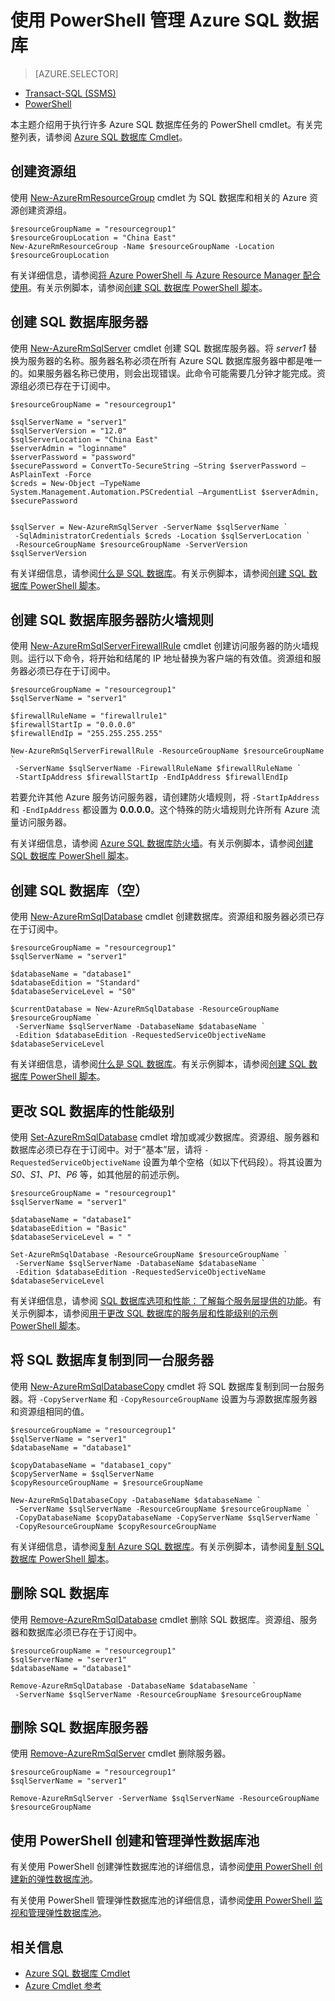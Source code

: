 <properties
	pageTitle="使用 PowerShell 管理 Azure SQL 数据库 | Azure"
	description="使用 PowerShell 管理 Azure SQL 数据库。"
	services="sql-database"
	documentationCenter=""
	authors="stevestein"
	manager="jhubbard"
	editor="monicar"/>

<tags
	ms.service="sql-database"
	ms.workload="data-management"
	ms.tgt_pltfrm="na"
	ms.devlang="na"
	ms.topic="article"
	ms.date="09/13/2016"
	wacn.date="12/19/2016"
	ms.author="sstein"/>  


# 使用 PowerShell 管理 Azure SQL 数据库


> [AZURE.SELECTOR]
- [Transact-SQL (SSMS)](/documentation/articles/sql-database-manage-azure-ssms/)
- [PowerShell](/documentation/articles/sql-database-command-line-tools/)

本主题介绍用于执行许多 Azure SQL 数据库任务的 PowerShell cmdlet。有关完整列表，请参阅 [Azure SQL 数据库 Cmdlet](https://msdn.microsoft.com/zh-cn/library/mt574084.aspx)。


## 创建资源组

使用 [New-AzureRmResourceGroup](https://msdn.microsoft.com/zh-cn/library/azure/mt759837.aspx) cmdlet 为 SQL 数据库和相关的 Azure 资源创建资源组。


	$resourceGroupName = "resourcegroup1"
	$resourceGroupLocation = "China East"
	New-AzureRmResourceGroup -Name $resourceGroupName -Location $resourceGroupLocation


有关详细信息，请参阅[将 Azure PowerShell 与 Azure Resource Manager 配合使用](/documentation/articles/powershell-azure-resource-manager/)。有关示例脚本，请参阅[创建 SQL 数据库 PowerShell 脚本](/documentation/articles/sql-database-get-started-powershell/#create-a-sql-database-powershell-script)。

## 创建 SQL 数据库服务器

使用 [New-AzureRmSqlServer](https://msdn.microsoft.com/zh-cn/library/azure/mt603715.aspx) cmdlet 创建 SQL 数据库服务器。将 *server1* 替换为服务器的名称。服务器名称必须在所有 Azure SQL 数据库服务器中都是唯一的。如果服务器名称已使用，则会出现错误。此命令可能需要几分钟才能完成。资源组必须已存在于订阅中。


	$resourceGroupName = "resourcegroup1"

	$sqlServerName = "server1"
	$sqlServerVersion = "12.0"
	$sqlServerLocation = "China East"
	$serverAdmin = "loginname"
	$serverPassword = "password" 
	$securePassword = ConvertTo-SecureString –String $serverPassword –AsPlainText -Force
	$creds = New-Object –TypeName System.Management.Automation.PSCredential –ArgumentList $serverAdmin, $securePassword
    

	$sqlServer = New-AzureRmSqlServer -ServerName $sqlServerName `
	 -SqlAdministratorCredentials $creds -Location $sqlServerLocation `
	 -ResourceGroupName $resourceGroupName -ServerVersion $sqlServerVersion


有关详细信息，请参阅[什么是 SQL 数据库](/documentation/articles/sql-database-technical-overview/)。有关示例脚本，请参阅[创建 SQL 数据库 PowerShell 脚本](/documentation/articles/sql-database-get-started-powershell/#create-a-sql-database-powershell-script)。


## 创建 SQL 数据库服务器防火墙规则

使用 [New-AzureRmSqlServerFirewallRule](https://msdn.microsoft.com/zh-cn/library/azure/mt603860.aspx) cmdlet 创建访问服务器的防火墙规则。运行以下命令，将开始和结尾的 IP 地址替换为客户端的有效值。资源组和服务器必须已存在于订阅中。


	$resourceGroupName = "resourcegroup1"
	$sqlServerName = "server1"

	$firewallRuleName = "firewallrule1"
	$firewallStartIp = "0.0.0.0"
	$firewallEndIp = "255.255.255.255"

	New-AzureRmSqlServerFirewallRule -ResourceGroupName $resourceGroupName `
	 -ServerName $sqlServerName -FirewallRuleName $firewallRuleName `
	 -StartIpAddress $firewallStartIp -EndIpAddress $firewallEndIp


若要允许其他 Azure 服务访问服务器，请创建防火墙规则，将 `-StartIpAddress` 和 `-EndIpAddress` 都设置为 **0.0.0.0**。这个特殊的防火墙规则允许所有 Azure 流量访问服务器。

有关详细信息，请参阅 [Azure SQL 数据库防火墙](/documentation/articles/sql-database-firewall-configure/)。有关示例脚本，请参阅[创建 SQL 数据库 PowerShell 脚本](/documentation/articles/sql-database-get-started-powershell/#create-a-sql-database-powershell-script)。


## 创建 SQL 数据库（空）

使用 [New-AzureRmSqlDatabase](https://msdn.microsoft.com/zh-cn/library/azure/mt619339.aspx) cmdlet 创建数据库。资源组和服务器必须已存在于订阅中。


	$resourceGroupName = "resourcegroup1"
	$sqlServerName = "server1"

	$databaseName = "database1"
	$databaseEdition = "Standard"
	$databaseServiceLevel = "S0"

	$currentDatabase = New-AzureRmSqlDatabase -ResourceGroupName $resourceGroupName `
	 -ServerName $sqlServerName -DatabaseName $databaseName `
	 -Edition $databaseEdition -RequestedServiceObjectiveName $databaseServiceLevel


有关详细信息，请参阅[什么是 SQL 数据库](/documentation/articles/sql-database-technical-overview/)。有关示例脚本，请参阅[创建 SQL 数据库 PowerShell 脚本](/documentation/articles/sql-database-get-started-powershell/#create-a-sql-database-powershell-script)。


## 更改 SQL 数据库的性能级别

使用 [Set-AzureRmSqlDatabase](https://msdn.microsoft.com/zh-cn/library/azure/mt619433.aspx) cmdlet 增加或减少数据库。资源组、服务器和数据库必须已存在于订阅中。对于“基本”层，请将 `-RequestedServiceObjectiveName` 设置为单个空格（如以下代码段）。将其设置为 *S0*、*S1*、*P1*、*P6* 等，如其他层的前述示例。


	$resourceGroupName = "resourcegroup1"
	$sqlServerName = "server1"

	$databaseName = "database1"
	$databaseEdition = "Basic"
	$databaseServiceLevel = " "

	Set-AzureRmSqlDatabase -ResourceGroupName $resourceGroupName `
	 -ServerName $sqlServerName -DatabaseName $databaseName `
	 -Edition $databaseEdition -RequestedServiceObjectiveName $databaseServiceLevel


有关详细信息，请参阅 [SQL 数据库选项和性能：了解每个服务层提供的功能](/documentation/articles/sql-database-service-tiers/)。有关示例脚本，请参阅[用于更改 SQL 数据库的服务层和性能级别的示例 PowerShell 脚本](/documentation/articles/sql-database-scale-up-powershell/#sample-powershell-script-to-change-the-service-tier-and-performance-level-of-your-sql-database)。

## 将 SQL 数据库复制到同一台服务器

使用 [New-AzureRmSqlDatabaseCopy](https://msdn.microsoft.com/zh-cn/library/azure/mt603644.aspx) cmdlet 将 SQL 数据库复制到同一台服务器。将 `-CopyServerName` 和 `-CopyResourceGroupName` 设置为与源数据库服务器和资源组相同的值。


	$resourceGroupName = "resourcegroup1"
	$sqlServerName = "server1"
	$databaseName = "database1"

	$copyDatabaseName = "database1_copy"
	$copyServerName = $sqlServerName
	$copyResourceGroupName = $resourceGroupName

	New-AzureRmSqlDatabaseCopy -DatabaseName $databaseName `
	 -ServerName $sqlServerName -ResourceGroupName $resourceGroupName `
	 -CopyDatabaseName $copyDatabaseName -CopyServerName $sqlServerName `
	 -CopyResourceGroupName $copyResourceGroupName


有关详细信息，请参阅[复制 Azure SQL 数据库](/documentation/articles/sql-database-copy/)。有关示例脚本，请参阅[复制 SQL 数据库 PowerShell 脚本](/documentation/articles/sql-database-copy-powershell/#example-powershell-script)。


## 删除 SQL 数据库

使用 [Remove-AzureRmSqlDatabase](https://msdn.microsoft.com/zh-cn/library/azure/mt619368.aspx) cmdlet 删除 SQL 数据库。资源组、服务器和数据库必须已存在于订阅中。


	$resourceGroupName = "resourcegroup1"
	$sqlServerName = "server1"
	$databaseName = "database1"

	Remove-AzureRmSqlDatabase -DatabaseName $databaseName `
	 -ServerName $sqlServerName -ResourceGroupName $resourceGroupName


## 删除 SQL 数据库服务器

使用 [Remove-AzureRmSqlServer](https://msdn.microsoft.com/zh-cn/library/azure/mt603488.aspx) cmdlet 删除服务器。


	$resourceGroupName = "resourcegroup1"
	$sqlServerName = "server1"

	Remove-AzureRmSqlServer -ServerName $sqlServerName -ResourceGroupName $resourceGroupName


## 使用 PowerShell 创建和管理弹性数据库池

有关使用 PowerShell 创建弹性数据库池的详细信息，请参阅[使用 PowerShell 创建新的弹性数据库池](/documentation/articles/sql-database-elastic-pool-create-powershell/)。

有关使用 PowerShell 管理弹性数据库池的详细信息，请参阅[使用 PowerShell 监视和管理弹性数据库池](/documentation/articles/sql-database-elastic-pool-manage-powershell/)。



## 相关信息

- [Azure SQL 数据库 Cmdlet](https://msdn.microsoft.com/zh-cn/library/azure/mt574084.aspx)
- [Azure Cmdlet 参考](https://msdn.microsoft.com/zh-cn/library/azure/dn708514.aspx)

<!---HONumber=Mooncake_Quality_Review_1202_2016-->